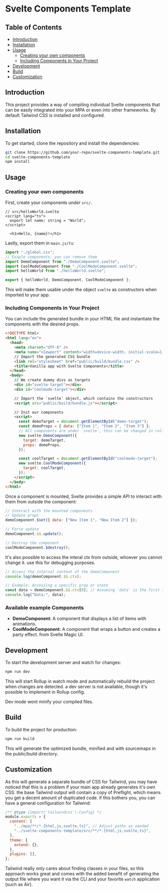# Svelte Components Template

## Table of Contents

- [Introduction](#introduction)
- [Installation](#installation)
- [Usage](#usage)
  - [Creating your own components](#creating-your-own-components)
  - [Including Components in Your Project](#including-components-in-your-project)
- [Development](#development)
- [Build](#build)
- [Customization](#customization)

## Introduction

This project provides a way of compiling individual Svelte components that can be easily integrated into your MPA or even into other frameworks. By default Tailwind CSS is installed and configured.

## Installation

To get started, clone the repository and install the dependencies:

```sh
git clone https://github.com/your-repo/svelte-components-template.git
cd svelte-components-template
npm install
```

## Usage

### Creating your own components

First, create your components under `src/`.

```svelte
// src/helloWorld.svelte
<script lang="ts">
  export let name: string = "World";
</script>

  <h1>Hello, {name}!</h1>
```

Lastly, export them in `main.js/ts`:

```js
import "./global.css";
// Exaple components: you can remove them
import DemoComponent from "./DemoComponent.svelte";
import CoolModeComponent from "./CoolModeComponent.svelte";
import helloWorld from "./helloWorld.svelte";

export { helloWorld, DemoComponent, CoolModeComponent };
```

This will make them usable under the object `svelte` as constructors when imported to your app.

### Including Components in Your Project

You can include the generated bundle in your HTML file and instantiate the components with the desired props.

```html
<!DOCTYPE html>
<html lang="en">
  <head>
    <meta charset="UTF-8" />
    <meta name="viewport" content="width=device-width, initial-scale=1.0" />
    // Import the generated CSS bundle
    <link rel="stylesheet" href="public/build/bundle.css" />
    <title>Vanilla app with Svelte Components</title>
  </head>
  <body>
    // We create dummy divs as targets
    <div id="svelte-target"></div>
    <div id="coolmode-target"></div>

    // Import the `svelte` object, which contains the constructors
    <script src="public/build/bundle.js"></script>

    // Init our components
    <script>
      const demoTarget = document.getElementById("demo-target");
      const demoProps = { data: ["Item 1", "Item 2", "Item 3"] };
      // All components are under `svelte`, this can be changed in rollup.config.js @ name
      new svelte.DemoComponent({
        target: demoTarget,
        props: demoProps,
      });

      const coolTarget = document.getElementById("coolmode-target");
      new svelte.CoolModeComponent({
        target: coolTarget,
      });
    </script>
  </body>
</html>
```

Once a component is mounted, Svelte provides a simple API to interact with them from outside the component:

```js
// Interact with the mounted components
// Update props
demoComponent.$set({ data: ["New Item 1", "New Item 2"] });

// Force update
demoComponent.$$.update();

// Destroy the component
coolModeComponent.$destroy();
```

It's also possible to access the interal ctx from outside, whoever you cannot change it. use this for debugging purposes.

```js
// Access the internal context of the demoComponent
console.log(demoComponent.$$.ctx);

// Example: Accessing a specific prop or state
const data = demoComponent.$$.ctx[0]; // Assuming 'data' is the first item in the context array
console.log("Data:", data);
```

### Available example Components

- **DemoComponent**: A component that displays a list of items with animations.
- **CoolModeComponent**: A component that wraps a button and creates a party effect. from Svelte Magic UI.

## Development

To start the development server and watch for changes:

```sh
npm run dev
```

This will start Rollup in watch mode and automatically rebuild the project when changes are detected. a dev server is not available, though it's possible to implement in Rollup config.

Dev mode wont minify your compiled files.

## Build

To build the project for production:

```sh
npm run build
```

This will generate the optimized bundle, minified and with sourcemaps in the public/build directory.

## Customization

As this will generate a separate bundle of CSS for Tailwind, you may have noticed that this is a problem if your main app already generates it's own CSS. the base Tailwind output will contain a copy of Preflight, which means you get a decent amount of duplicated code. if this bothers you, you can have a general configuration for Tailwind:

```js
/** @type {import('tailwindcss').Config} */
module.exports = {
  content: [
    "../mpa/**/*.{html,js,svelte,ts}", // Adjust paths as needed
    "../svelte-components-template/src/**/*.{html,js,svelte,ts}",
  ],
  theme: {
    extend: {},
  },
  plugins: [],
};
```

Tailwind really only cares about finding classes in your files, so this approach works great and comes with the added benefit of generating the output file where you want it via the CLI and your favorite `watch` application (such as Air).

